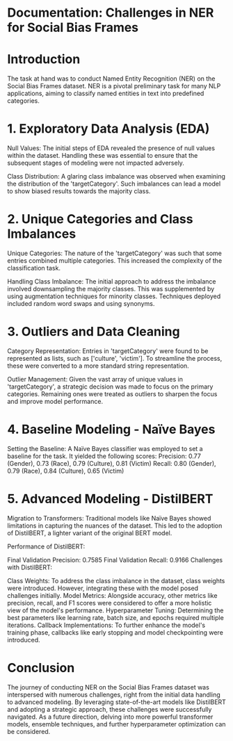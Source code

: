 # Documentation: Challenges in NER for Social Bias Frames
# Introduction
The task at hand was to conduct Named Entity Recognition (NER) on the Social Bias Frames dataset. NER is a pivotal preliminary task for many NLP applications, aiming to classify named entities in text into predefined categories.

# 1.  Exploratory Data Analysis (EDA)
Null Values: The initial steps of EDA revealed the presence of null values within the dataset. Handling these was essential to ensure that the subsequent stages of modeling were not impacted adversely.

Class Distribution: A glaring class imbalance was observed when examining the distribution of the 'targetCategory'. Such imbalances can lead a model to show biased results towards the majority class.

# 2. Unique Categories and Class Imbalances
Unique Categories: The nature of the 'targetCategory' was such that some entries combined multiple categories. This increased the complexity of the classification task.

Handling Class Imbalance: The initial approach to address the imbalance involved downsampling the majority classes. This was supplemented by using augmentation techniques for minority classes. Techniques deployed included random word swaps and using synonyms.

# 3. Outliers and Data Cleaning
Category Representation: Entries in 'targetCategory' were found to be represented as lists, such as ['culture', 'victim']. To streamline the process, these were converted to a more standard string representation.

Outlier Management: Given the vast array of unique values in 'targetCategory', a strategic decision was made to focus on the primary categories. Remaining ones were treated as outliers to sharpen the focus and improve model performance.

# 4. Baseline Modeling - Naïve Bayes
Setting the Baseline: A Naïve Bayes classifier was employed to set a baseline for the task. It yielded the following scores:
Precision: 0.77 (Gender), 0.73 (Race), 0.79 (Culture), 0.81 (Victim)
Recall: 0.80 (Gender), 0.79 (Race), 0.84 (Culture), 0.65 (Victim)


# 5. Advanced Modeling - DistilBERT
Migration to Transformers: Traditional models like Naïve Bayes showed limitations in capturing the nuances of the dataset. This led to the adoption of DistilBERT, a lighter variant of the original BERT model.

Performance of DistilBERT:

Final Validation Precision: 0.7585
Final Validation Recall: 0.9166
Challenges with DistilBERT:

Class Weights: To address the class imbalance in the dataset, class weights were introduced. However, integrating these with the model posed challenges initially.
Model Metrics: Alongside accuracy, other metrics like precision, recall, and F1 scores were considered to offer a more holistic view of the model's performance.
Hyperparameter Tuning: Determining the best parameters like learning rate, batch size, and epochs required multiple iterations.
Callback Implementations: To further enhance the model's training phase, callbacks like early stopping and model checkpointing were introduced.


# Conclusion
The journey of conducting NER on the Social Bias Frames dataset was interspersed with numerous challenges, right from the initial data handling to advanced modeling. By leveraging state-of-the-art models like DistilBERT and adopting a strategic approach, these challenges were successfully navigated. As a future direction, delving into more powerful transformer models, ensemble techniques, and further hyperparameter optimization can be considered.
